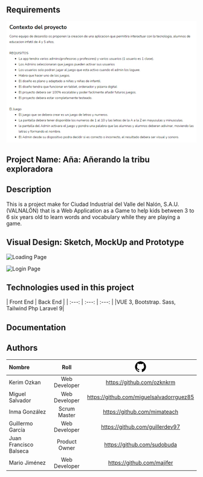 ## Requirements

<img src="./src/assets/img/contexto-proyecto.png">

## Project Name: Aña: Añerando la tribu exploradora

## Description
  This is a project make for Ciudad Industrial del Valle del Nalón, S.A.U. (VALNALÓN) that is a Web Application as a Game to help kids between 3 to 6 six years old to learn words and vocabulary while they are playing a game.
  
  
  
## Visual Design: Sketch, MockUp and Prototype

![Loading Page](https://user-images.githubusercontent.com/104347185/190474172-6546d20b-67a3-42fb-96e6-ed1d8542af75.png)

![Login Page](https://user-images.githubusercontent.com/104347185/190474183-87d80ad8-016f-48f2-a1b0-83f71e243761.png)






  
  
## Technologies used in this project
| Front End | Back End | 
| :---: | :---: | :---: |
|VUE 3, Bootstrap. Sass, Tailwind
Php Laravel 9|
  

## Documentation

 
## Authors

| Nombre | Roll | <img src="https://github.com/Yelose/Yelose/blob/main/img/github.png" width="30px" height="30px"> |
| :--- | :---: | :---: |
| Kerim Ozkan| Web Developer | https://github.com/ozknkrm |
| Miguel Salvador | Web Developer| https://github.com/miguelsalvadorrguez85 |
| Inma González | Scrum Master | https://github.com/mimateach |
| Guillermo García | Web Developer | https://github.com/guillerdev97 |
| Juan Francisco Balseca  | Product Owner| https://github.com/sudobuda |
| Mario Jiménez  | Web Developer| https://github.com/majifer |
